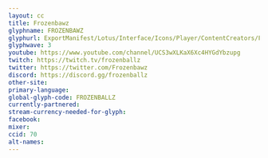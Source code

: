 ```yaml
---
layout: cc
title: Frozenbawz
glyphname: FROZENBAWZ
glyphurl: ExportManifest/Lotus/Interface/Icons/Player/ContentCreators/Frozenbawz.png
glyphwave: 3
youtube: https://www.youtube.com/channel/UCS3wXLKaX6Xc4HYGdYbzupg
twitch: https://twitch.tv/frozenballz
twitter: https://twitter.com/Frozenbawz
discord: https://discord.gg/frozenballz
other-site:
primary-language:
global-glyph-code: FROZENBALLZ
currently-partnered:
stream-currency-needed-for-glyph:
facebook:
mixer:
ccid: 70
alt-names:
---
```

